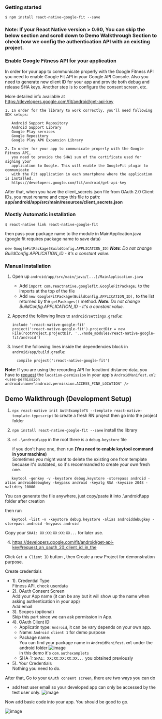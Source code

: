 ### Getting started

`$ npm install react-native-google-fit --save`

### Note: If your React Native version > 0.60, You can skip the below section and scroll down to Demo Walkthrough Section to check how we config the authentication API with an existing project.
### Enable Google Fitness API for your application

In order for your app to communicate properly with the Google Fitness API you need to enable Google Fit API in your Google API Console.
Also you need to generate new client ID for your app and provide both debug and release SHA keys.
Another step is to configure the consent screen, etc.

More detailed info available at
https://developers.google.com/fit/android/get-api-key


```
1. In order for the library to work correctly, you'll need following SDK setups:
   
   Android Support Repository
   Android Support Library
   Google Play services
   Google Repository
   Google Play APK Expansion Library
   
2. In order for your app to communicate properly with the Google Fitness API,
   you need to provide the SHA1 sum of the certificate used for signing your
   application to Google. This will enable the GoogleFit plugin to communicate
   with the Fit application in each smartphone where the application is installed.
   https://developers.google.com/fit/android/get-api-key
```

After that, when you have the client_secrets.json file from OAuth 2.0 Client IDs, you must rename and copy this file to path:
**app/android/app/src/main/resources/client_secrets.json**


### Mostly Automatic installation

`$ react-native link react-native-google-fit`

then pass your package name to the module in MainApplication.java (google fit requires package name to save data)

`new GoogleFitPackage(BuildConfig.APPLICATION_ID)`
_**Note**: Do not change BuildConfig.APPLICATION_ID - it's a constant value._

### Manual installation

1. Open up `android/app/src/main/java/[...]/MainApplication.java`

    * Add `import com.reactnative.googlefit.GoogleFitPackage;` to the imports at the top of the file
    * Add `new GoogleFitPackage(BuildConfig.APPLICATION_ID),` to the list returned by the `getPackages()` method.
    _**Note**: Do not change BuildConfig.APPLICATION_ID - it's a constant value._

2. Append the following lines to `android/settings.gradle`:
   ```
   include ':react-native-google-fit'
   project(':react-native-google-fit').projectDir = new File(rootProject.projectDir, '../node_modules/react-native-google-fit/android')
   ```
3. Insert the following lines inside the dependencies block in `android/app/build.gradle`:

   ```
     compile project(':react-native-google-fit')
   ```


 **Note**: If you are using the recording API for location/ distance data, you have to [request](https://developer.android.com/training/location/permissions) the `location-permission` in your app's `AndroidManifest.xml`:
 `<uses-permission android:name="android.permission.ACCESS_FINE_LOCATION" />`
 
 
 
## Demo Walkthrough (Development Setup)
 
1. `npx react-native init AuthExampleTS --template react-native-template-typescript` to create a fresh RN project then go into the project folder
2. `npm install react-native-google-fit --save` install the library
3. `cd .\android\app` in the root 
   there is a `debug.keystore` file
   
   if you don't have one, then run **(You need to enable keytool command in your machine)**
   <br/>Sometimes you might want to delete the existing one from template becuase it's outdated, so it's recommanded to create your own fresh one.
```
   keytool -genkey -v -keystore debug.keystore -storepass android -alias androiddebugkey -keypass android -keyalg RSA -keysize 2048 -validity 10000
```
   You can generate the file anywhere, just copy/paste it into .\android\app folder after creation

   then run 
```
   keytool -list -v -keystore debug.keystore -alias androiddebugkey -storepass android -keypass android
```
Copy your `SHA1: XX:XX:XX:XX:XX...` for later use. 

4. https://developers.google.com/fit/android/get-api-key#request_an_oauth_20_client_id_in_the

  Click `Get a Client ID` button , 
  then Create a new Project for demonstration purpose.

  Create credentials
  * 1). Credential Type
        <br/>Fitness API, check userdata
  * 2). OAuth Consent Screen
        </br>Add your App name (it can be any but it will show up the name when asking authentication in your app)
        </br>Add email
  * 3). Scopes (optional)
        </br>Skip this part since we can ask permission in App.
  * 4). OAuth Client ID
     * Applicatin type: `Android`, it can be vary depends on your own app.
     * Name: `Android client 1` for demo purpose
     * Package name: 
       </br>You can find your package name in `AndroidManifest.xml` under the android folder
       ![image](https://user-images.githubusercontent.com/35160613/123344320-9972b280-d521-11eb-9661-6d5f3dedb481.png)
       </br>in this demo it's `com.authexamplets`
     * SHA-1: `SHA1: XX:XX:XX:XX:XX...` you obtained previously
  * 5). Your Credentials 
        </br>Nothing you need to do.
       
After that, Go to your `OAuth consent screen`, there are two ways you can do 
   * add test user email so your developed app can only be accessed by the test user only.
   ![image](https://user-images.githubusercontent.com/35160613/123345598-6da4fc00-d524-11eb-93b5-887be9613ab5.png)

Now add basic code into your app. You should be good to go.

   ![image](https://user-images.githubusercontent.com/35160613/123345665-93320580-d524-11eb-8c92-f9d2694e6eb3.png)
